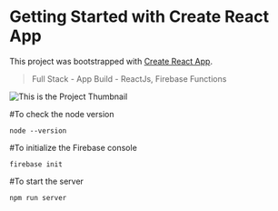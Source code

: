 # Getting Started with Create React App

This project was bootstrapped with [Create React App](https://github.com/facebook/create-react-app).

> Full Stack - App Build - ReactJs, Firebase Functions

![This is the Project Thumbnail](./images/thumb.png)

#To check the node version

```
node --version
```

#To initialize the Firebase console

```
firebase init
```

#To start the server

```
npm run server
```
